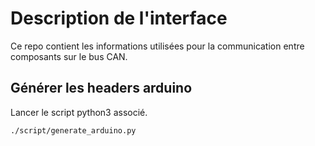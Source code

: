 # Description de l'interface

Ce repo contient les informations utilisées pour la communication entre composants sur le bus CAN.

## Générer les headers arduino

Lancer le script python3 associé.
```bash
./script/generate_arduino.py
```
